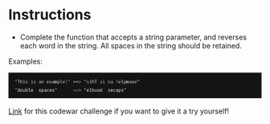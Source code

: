 # Instructions

- Complete the function that accepts a string parameter, and reverses each word in the string. All spaces in the string should be retained.

Examples:

![alt text](image.png)

[Link](https://www.codewars.com/kata/5259b20d6021e9e14c0010d4/train/javascript) for this codewar challenge if you want to give it a try yourself!
